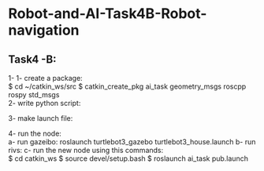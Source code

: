 # Robot-and-AI-Task4B-Robot-navigation
<h2>Task4 -B:</h2>

<p1>1- 1- create a package: 
  <br>
 $ cd ~/catkin_ws/src
 $ catkin_create_pkg ai_task geometry_msgs roscpp rospy std_msgs
  <br>
2- write python script:
  <br>
  
3- make launch file:
  <br>
  <launch>
  <node name="task4b" pkg="ai_task" type="task4b.py" />
  <launch/>
   
4- run the node:
  <br>
    a- run gazeibo: roslaunch turtlebot3_gazebo turtlebot3_house.launch
    b- run rivs: 
    c- run the new node using this commands:<br>
    $ cd catkin_ws
    $ source devel/setup.bash
    $ roslaunch ai_task pub.launch
    
   
  </p>
